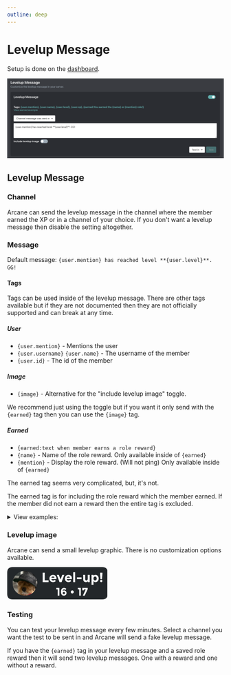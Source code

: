 ```yaml
---
outline: deep
---
```


# Levelup Message

Setup is done on the [dashboard](../../../core/dashboard).

![Levelup message](../../../images/leveling/levelup-message.png)

## Levelup Message

### Channel

Arcane can send the levelup message in the channel where the member earned the XP or in a channel of your choice. If you don't want a levelup message then disable the setting altogether.

### Message

Default message: `{user.mention} has reached level **{user.level}**. GG!`

#### Tags

Tags can be used inside of the levelup message. There are other tags available but if they are not documented then they are not officially supported and can break at any time.

##### User
- `{user.mention}` - Mentions the user
- `{user.username}` `{user.name}` - The username of the member
- `{user.id}` - The id of the member

##### Image
- `{image}` - Alternative for the "include levelup image" toggle.

We recommend just using the toggle but if you want it only send with the `{earned}` tag then you can use the `{image}` tag.

##### Earned

- `{earned:text when member earns a role reward}`
- `{name}` - Name of the role reward. Only available inside of `{earned}`
- `{mention}` - Display the role reward. (Will not ping) Only available inside of `{earned}`

The earned tag seems very complicated, but, it's not.

The earned tag is for including the role reward which the member earned. If the member did not earn a reward then the entire tag is excluded.

<details>
	<summary>View examples:</summary>

::: info Example
Let's say you have a role reward at level 5. Let's say its name is "Active members".

Your levelup message is set to:
```
{user.mention} is now level {user.level}. {earned:They received the **{name}** role!}
```

You just leveled up to level 3. Here's the levelup message that will send:

```
@ImDarkDiamond is now level 3.
```

You then leveled up to level 5. Here's the levelup message:

```
@ImDarkDiamond is now level 3. They received the **Active members** role!
```
:::
</details>

### Levelup image

Arcane can send a small levelup graphic. There is no customization options available.

![Levelup image](../../../images/leveling/levelup-image.png)


### Testing

You can test your levelup message every few minutes. Select a channel you want the test to be sent in and Arcane will send a fake levelup message.

If you have the `{earned}` tag in your levelup message and a saved role reward then it will send two levelup messages. One with a reward and one without a reward.
